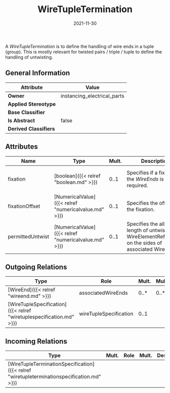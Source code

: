 ﻿---
title: WireTupleTermination
toc: false
type: specs
date: "2021-11-30"
draft: false
specification: VEC
version: 2.0.0-rc1
documentType: "Recommendation"
elementType: Class
classes:
  - WireTupleTermination
menu_name: vec-2.0.0-rc1
---
<p> A <i>WireTupleTermination</i> is to define the handling of wire ends in a tuple (group). This is mostly relevant for twisted pairs&#160;/&#160;triple / tuple to define the handling of untwisting.      </p>

## General Information

| Attribute               | Value |
|-------------------------|-------|
| **Owner**               | instancing_electrical_parts |
| **Applied Stereotype**  |   |
| **Base Classifier**     |   |
| **Is Abstract**         | false |
| **Derived Classifiers** |   |

## Attributes
|  Name  |  Type  |  Mult.  |  Description  |  Owning Classifier  |
|--------|--------|---------|---------------|--------------|
|fixation | [boolean]({{< relref "boolean.md" >}}) | 0..1 | Specifies if a fixation of the <i>WireEnds</i> is required. | [WireTupleTermination]({{< relref "wiretupletermination.md" >}}) |
|fixationOffset | [NumericalValue]({{< relref "numericalvalue.md" >}}) | 0..1 | Specifies the offset of the fixation. | [WireTupleTermination]({{< relref "wiretupletermination.md" >}}) |
|permittedUntwist | [NumericalValue]({{< relref "numericalvalue.md" >}}) | 0..1 | Specifies the allowed length of untwist for the WireElementReferences on the sides of associated WireEnds. | [WireTupleTermination]({{< relref "wiretupletermination.md" >}}) |

## Outgoing Relations
|    Type  |   Role   |   Mult.   |   Mult.   |   Description   |
|----------|----------|-----------|-----------|-----------------|
| [WireEnd]({{< relref "wireend.md" >}}) | associatedWireEnds | 0..* | 0..* |  |
| [WireTupleSpecification]({{< relref "wiretuplespecification.md" >}}) | wireTupleSpecification | 0..1 |  |  |
##  Incoming Relations
|    Type  |   Mult.  |   Role    |   Mult.   |   Description  |
|----------|----------|-----------|-----------|----------------|
| [WireTupleTerminationSpecification]({{< relref "wiretupleterminationspecification.md" >}}) |  |  |  |  |
